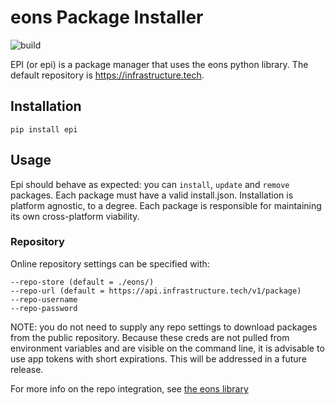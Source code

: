 # eons Package Installer

![build](https://github.com/eons-dev/bin_epi/actions/workflows/python-package.yml/badge.svg)

EPI (or epi) is a package manager that uses the eons python library. The default repository is https://infrastructure.tech.


## Installation
`pip install epi`

## Usage

Epi should behave as expected: you can `install`, `update` and `remove` packages. Each package must have a valid install.json. Installation is platform agnostic, to a degree. Each package is responsible for maintaining its own cross-platform viability.

### Repository

Online repository settings can be specified with:
```
--repo-store (default = ./eons/)
--repo-url (default = https://api.infrastructure.tech/v1/package)
--repo-username
--repo-password
```

NOTE: you do not need to supply any repo settings to download packages from the public repository.
Because these creds are not pulled from environment variables and are visible on the command line, it is advisable to use app tokens with short expirations. This will be addressed in a future release.

For more info on the repo integration, see [the eons library](https://github.com/eons-dev/lib_eons#online-repository)
